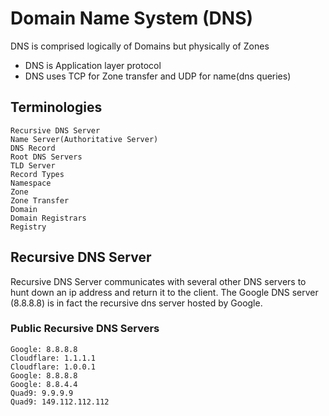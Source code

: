 # Domain Name System (DNS)

DNS is comprised logically of Domains but physically of Zones

- DNS is Application layer protocol
- DNS uses TCP for Zone transfer and UDP for name(dns queries)

## Terminologies
```
Recursive DNS Server
Name Server(Authoritative Server)
DNS Record
Root DNS Servers
TLD Server
Record Types
Namespace
Zone
Zone Transfer
Domain
Domain Registrars
Registry
```

## Recursive DNS Server
Recursive DNS Server communicates with several other DNS servers to hunt down an ip address and return it to the client.
The Google DNS server (8.8.8.8) is in fact the recursive dns server hosted by Google.
### Public Recursive DNS Servers
```
Google: 8.8.8.8
Cloudflare: 1.1.1.1
Cloudflare: 1.0.0.1
Google: 8.8.8.8
Google: 8.8.4.4
Quad9: 9.9.9.9
Quad9: 149.112.112.112
```
